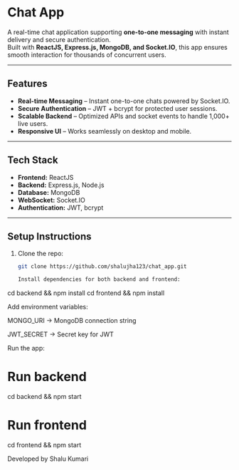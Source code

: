 # Chat App

A real-time chat application supporting **one-to-one messaging** with instant delivery and secure authentication.  
Built with **ReactJS, Express.js, MongoDB, and Socket.IO**, this app ensures smooth interaction for thousands of concurrent users.  

---

##  Features
-  **Real-time Messaging** – Instant one-to-one chats powered by Socket.IO.  
-  **Secure Authentication** – JWT + bcrypt for protected user sessions.  
-  **Scalable Backend** – Optimized APIs and socket events to handle 1,000+ live users.  
-  **Responsive UI** – Works seamlessly on desktop and mobile.  

---

## Tech Stack
- **Frontend:** ReactJS  
- **Backend:** Express.js, Node.js  
- **Database:** MongoDB  
- **WebSocket:** Socket.IO  
- **Authentication:** JWT, bcrypt  

---

## Setup Instructions
1. Clone the repo:  
   ```bash
   git clone https://github.com/shalujha123/chat_app.git

   Install dependencies for both backend and frontend:

cd backend && npm install
cd frontend && npm install


Add environment variables:

MONGO_URI → MongoDB connection string

JWT_SECRET → Secret key for JWT

Run the app:

# Run backend
cd backend && npm start

# Run frontend
cd frontend && npm start

Developed by Shalu Kumari
